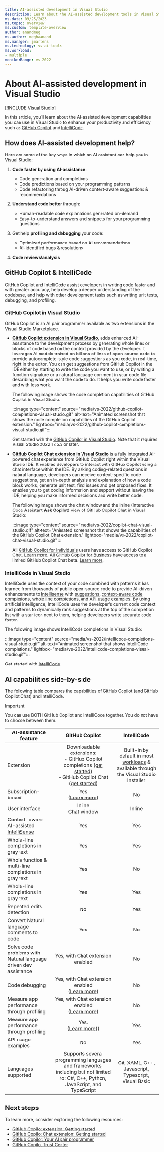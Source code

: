 ```yaml
---
title: AI-assisted development in Visual Studio
description: Learn about the AI-assisted development tools in Visual Studio, such as GitHub Copilot, Github Copilot Chat, and IntelliCode, and how they can help you write code more efficiently.
ms.date: 09/25/2023
ms.topic: overview 
ms.custom: template-overview
author: anandmeg
ms.author: meghaanand
ms.manager: jmartens
ms.technology: vs-ai-tools
ms.workload:
- multiple
monikerRange: vs-2022
---
```

# About AI-assisted development in Visual Studio

 [!INCLUDE [Visual Studio](~/includes/applies-to-version/vs-windows-only.md)]

In this article, you’ll learn about the AI-assisted development capabilities you can use in Visual Studio to enhance your productivity and efficiency such as [GitHub Copilot](visual-studio-github-copilot-extension.md) and [IntelliCode](/visualstudio/intellicode/intellicode-visual-studio).

## How does AI-assisted development help?

Here are some of the key ways in which an AI assistant can help you in Visual Studio: 

1. **Code faster by using AI-assistance**:
   - Code generation and completions
   - Code predictions based on your programming patterns 
   - Code refactoring throug AI-driven context-aware suggestions & recommendations

1. **Understand code better** through:
   - Human-readable code explanations generated on-demand
   - Easy-to-understand answers and snippets for your programming questions

1. Get help **profiling and debugging** your code:
   -  Optimized performance based on AI recommendations
   -  AI-identified bugs & resolutions
  
1. **Code reviews/analysis**


## GitHub Copilot & IntelliCode

GitHub Copilot and IntelliCode assist developers in writing code faster and with greater accuracy, help develop a deeper understanding of the codebase, and help with other development tasks such as writing unit tests, debugging, and profiling.

### GitHub Copilot in Visual Studio

GitHub Copilot is an AI pair programmer available as two extensions in the Visual Studio Marketplace.

- **[GitHub Copilot extension in Visual Studio](https://marketplace.visualstudio.com/items?itemName=GitHub.copilotvs)**, adds enhanced AI-assistance to the development process by generating whole lines or blocks of code based on the context provided by the developer. It leverages AI models trained on billions of lines of open-source code to provide autocomplete-style code suggestions as you code, in real-time, right in the editor. You can get suggestions from GitHub Copilot in the IDE either by starting to write the code you want to use, or by writing a function signature or a natural language comment in your code file describing what you want the code to do. It helps you write code faster and with less work. 

  The following image shows the code completion capabilities of GitHub Copilot in Visual Studio:

  :::image type="content" source="media/vs-2022/github-copilot-completions-visual-studio.gif" alt-text="Animated screenshot that shows the code completion capabilities of the GitHub Copilot extension." lightbox="media/vs-2022/github-copilot-completions-visual-studio.gif":::

  Get started with the [GitHub Copilot in Visual Studio](visual-studio-github-copilot-extension.md). Note that it requires Visual Studio 2022 17.5.5 or later. 

- **[GitHub Copilot Chat extension in Visual Studio]()** is a fully integrated AI-powered chat experience from GitHub Copilot right within the Visual Studio IDE. It enables developers to interact with GitHub Copilot using a chat interface within the IDE. By asking coding-related questions in natural language, developers can receive context-specific code suggestions, get an in-depth analysis and explanation of how a code block works, generate unit test, find issues and get proposed fixes. It enables you to get coding information and support without leaving the IDE, helping you make informed decisions and write better code.  
  
  The following image shows the chat window and the inline (Interactive Code Assistant **Ask Copilot**) view of GitHub Copilot Chat in Visual Studio:

  :::image type="content" source="media/vs-2022/copilot-chat-visual-studio.gif" alt-text="Animated screenshot that shows the capabilities of the GitHub Copilot Chat extension." lightbox="media/vs-2022/copilot-chat-visual-studio.gif":::

  All [GitHub Copilot for Individuals](https://docs.github.com/copilot/overview-of-github-copilot/about-github-copilot-for-individuals) users have access to GitHub Copilot Chat. [Learn more](https://github.blog/2023-09-20-github-copilot-chat-beta-now-available-for-all-individuals/#how-developers-can-access-github-copilot-chat-beta).
  All [GitHub Copilot for Business](https://docs.github.com/copilot/overview-of-github-copilot/about-github-copilot-for-business) have access to a limited GitHub Copilot Chat beta. [Learn more](https://github.blog/2023-07-20-github-copilot-chat-beta-now-available-for-every-organization/).

### IntelliCode in Visual Studio

IntelliCode uses the context of your code combined with patterns it has learned from thousands of public open-source code to provide AI-driven enhancements to [Intellisense](using-intellisense.md) with [suggestions](/visualstudio/intellicode/intellicode-suggestions), [context-aware code completions](/visualstudio/intellicode/intellicode-visual-studio#context-aware-code-completions), [whole line completions](/visualstudio/intellicode/visual-studio-whole-line-completions), and [API usage examples](https://devblogs.microsoft.com/visualstudio/intellicode-api-usage-examples). By using artificial intelligence, IntelliCode uses the developer’s current code context and patterns to dynamically rank suggestions at the top of the completion list with a star icon next to them, helping developers write accurate code faster.

The following image shows IntelliCode completions in Visual Studio:

:::image type="content" source="media/vs-2022/intellicode-completions-visual-studio.gif" alt-text="Animated screenshot that shows IntelliCode completions." lightbox="media/vs-2022/intellicode-completions-visual-studio.gif":::

Get started with [IntelliCode](/visualstudio/intellicode/).

## AI capabilities side-by-side

The following table compares the capabilities of GitHub Copilot (and GitHub Copilot Chat) and IntelliCode.

>[!IMPORTANT]
>You can use BOTH GitHub Copilot and IntelliCode together. You do not have to choose between them.

| **AI-assistance feature** | **GitHub Copilot** | **IntelliCode** |
|---------------------------|:--------------------:|:-----------------:|
| Extension | Downloadable extensions: <br/>- GitHub Copilot completions ([get started](https://marketplace.visualstudio.com/items?itemName=GitHub.copilotvs)) <br/>- GitHub Copilot Chat ([get started](https://marketplace.visualstudio.com/items?itemName=VisualStudioExptTeam.VSGitHubCopilot)) | Built-in by default in most [workloads](../install/modify-visual-studio.md#change-workloads-or-individual-components) & available through the Visual Studio Installer |
| Subscription-based | Yes <br/>([Learn more](https://docs.github.com/en/billing/managing-billing-for-github-copilot/about-billing-for-github-copilot))| No |
| User interface   | Inline <br/>Chat window | Inline |
| Context-aware AI-assisted [IntelliSense](using-intellisense.md) | Yes | Yes |
| Whole-line completions in gray text | Yes | Yes |
| Whole function & multi-line completions in gray text | Yes | No |
| Whole-line completions in gray text | Yes | Yes |
| Repeated edits detection | No | Yes |
| Convert Natural language comments to code| Yes | No |
| Solve code problems with Natural language driven dev assistance | Yes, with Chat extension enabled | No |
| Code debugging | Yes, with Chat extension enabled <br/>([Learn more](../debugger/debug-with-copilot.md))| No |
| Measure app performance through profiling | Yes, with Chat extension enabled <br/>([Learn more](https://devblogs.microsoft.com/visualstudio/simplified-code-refinement-and-debugging-with-github-copilot-chat/#cpu-usage-auto-insights-in-the-profiler)) | No |
| Measure app performance through profiling | Yes. <br/>([Learn more](https://devblogs.microsoft.com/visualstudio/simplified-code-refinement-and-debugging-with-github-copilot-chat/#cpu-usage-auto-insights-in-the-profiler))) | Yes |
| API usage examples | No | Yes |
| Languages supported | Supports several programming languages and frameworks, including but not limited to: C#, C++, Python, JavaScript, and TypeScript| C#, XAML, C++, Javascript, Typescript, Visual Basic |

## Next steps

To learn more, consider exploring the following resources:

- [GitHub Copilot extension: Getting started](https://docs.github.com/copilot/getting-started-with-github-copilot?tool=visualstudio)
- [GitHub Copilot Chat extension: Getting started](https://docs.github.com/copilot/getting-started-with-github-copilot?tool=visualstudio)
- [GitHub Copilot: Your AI pair programmer](https://github.com/features/copilot)
- [GitHub Copilot Trust Center](https://resources.github.com/copilot-trust-center/)
